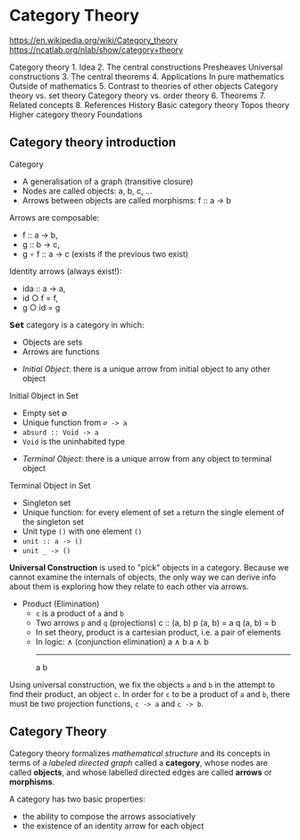 # Category Theory

https://en.wikipedia.org/wiki/Category_theory
https://ncatlab.org/nlab/show/category+theory

Category theory
    1. Idea
    2. The central constructions
        Presheaves
        Universal constructions
    3. The central theorems
    4. Applications
        In pure mathematics
        Outside of mathematics
    5. Contrast to theories of other objects
        Category theory vs. set theory
        Category theory vs. order theory
    6. Theorems
    7. Related concepts
    8. References
        History
        Basic category theory
        Topos theory
        Higher category theory
        Foundations


## Category theory introduction

Category
- A generalisation of a graph (transitive closure)
- Nodes are called objects: a, b, c, …
- Arrows between objects are called morphisms: f :: a -> b

Arrows are composable:
- f :: a -> b,
- g :: b -> c,
- g ∘ f :: a -> c (exists if the previous two exist)

Identity arrows (always exist!):
- ida :: a -> a,
- id ○ f = f,
- g ○ id = g

𝗦𝗲𝘁 category is a category in which:
- Objects are sets
- Arrows are functions

* *Initial Object*: there is a unique arrow from initial object to any other object

Initial Object in Set
- Empty set ∅
- Unique function from `⌀ -> a`
- `absurd :: Void -> a`
- `Void` is the uninhabited type

* *Terminal Object*: there is a unique arrow from any object to terminal object

Terminal Object in Set
- Singleton set
- Unique function: for every element of set `a` return the single element of the singleton set
- Unit type `()` with one element `()`
- `unit :: a -> ()`
- `unit _ -> ()`

**Universal Construction** is used to "pick" objects in a category. Because we cannot examine the internals of objects, the only way we can derive info about them is exploring how they relate to each other via arrows.


* Product (Elimination)
  - `c` is a product of `a` and `b`
  - Two arrows `p` and `q` (projections)
    c :: (a, b)
    p (a, b) = a
    q (a, b) = b
  - In set theory, product is a cartesian product, i.e. a pair of elements
  - In logic: ∧ (conjunction elimination)
    a ∧ b           a ∧ b
    -----           -----
      a               b

Using universal construction, we fix the objects `a` and `b` in the attempt to find their product, an object `c`. In order for `c` to be a product of `a` and `b`, there must be two projection functions, `c -> a` and `c -> b`.


## Category Theory

Category theory formalizes *mathematical structure* and its concepts in terms of a *labeled directed graph* called a **category**, whose nodes are called **objects**, and whose labelled directed edges are called **arrows** or **morphisms**.

A category has two basic properties:
* the ability to compose the arrows associatively
* the existence of an identity arrow for each object
